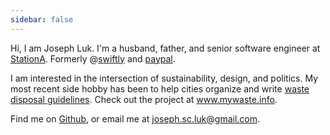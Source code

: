 ```yaml
---
sidebar: false
---
```

Hi, I am Joseph Luk. I'm a husband, father, and senior software engineer at [StationA](https://www.stationa.com). Formerly @[swiftly](https://goswift.ly) and [paypal](www.paypal.com).

I am interested in the intersection of sustainability, design, and politics. My most recent side hobby has been to help cities organize and write [waste disposal guidelines](https://www.indiehackers.com/post/helping-cities-organize-and-write-waste-recycling-compost-disposal-guidelines-af9b5da5bd). Check out the project at www.mywaste.info.

Find me on [Github](https://www.github.com/lukkyjoe), or email me at <joseph.sc.luk@gmail.com>.